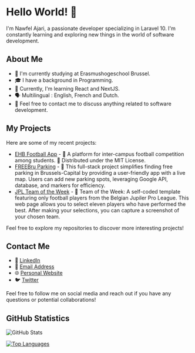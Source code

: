 # Hello World! 👋

I'm Nawfel Ajari, a passionate developer specializing in Laravel 10. I'm constantly learning and exploring new things in the world of software development.

## About Me

- 💼 I'm currently studying at Erasmushogeschool Brussel.
- 🎓 I have a background in Programming.
- 🌱 Currently, I'm learning React and NextJS.
- 🗣️ Multilingual : English, French and Dutch.
- 💬 Feel free to contact me to discuss anything related to software development.

## My Projects

Here are some of my recent projects:

- [EHB Football App](https://github.com/n4wf3l/Interschool-VA) - 🚀 A platform for inter-campus football competition among students. 📝 Distributed under the MIT License.
- [FREEBru Parking](https://github.com/n4wf3l/FreeBRUParking) - 🚀 This full-stack project simplifies finding free parking in Brussels-Capital by providing a user-friendly app with a live map. Users can add new parking spots, leveraging Google API, database, and markers for efficiency.
- [JPL Team of the Week](https://github.com/n4wf3l/teamOfTheWeek-JPL) - 🚀 Team of the Week: A self-coded template featuring only football players from the Belgian Jupiler Pro League. This web page allows you to select eleven players who have performed the best. After making your selections, you can capture a screenshot of your chosen team.

Feel free to explore my repositories to discover more interesting projects!

## Contact Me

- 💬 [LinkedIn](https://linkedin.com/in/nawfel-ajari)
- 📧 [Email Address](nawfel.ajari@student.ehb.be)
- 🌐 [Personal Website](www.nainnovations.be)
- 🐦 [Twitter](https://twitter.com/ajarinawfel)

Feel free to follow me on social media and reach out if you have any questions or potential collaborations!

## GitHub Statistics

![GitHub Stats](https://github-readme-stats.vercel.app/api?username=n4wf3l&show_icons=true&theme=radical)

[![Top Languages](https://github-readme-stats.vercel.app/api/top-langs/?username=n4wf3l&layout=compact)](https://github.com/n4wf3l)
